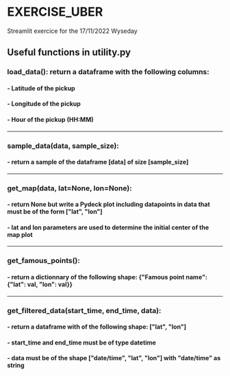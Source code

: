 # EXERCISE_UBER
Streamlit exercice for the 17/11/2022 Wyseday


## Useful functions in utility.py

### load_data(): return a dataframe with the following columns: 

#### - Latitude of the pickup
#### - Longitude of the pickup
#### - Hour of the pickup (HH:MM)

----------------------------
                                                              
### sample_data(data, sample_size):
#### - return a sample of the dataframe [data] of size [sample_size]

----------------------------

### get_map(data, lat=None, lon=None):
#### - return None but write a Pydeck plot including datapoints in data that must be of the form ["lat", "lon"]
#### - lat and lon parameters are used to determine the initial center of the map plot

----------------------------
                                     
### get_famous_points(): 
#### - return a dictionnary of the following shape: {"Famous point name": {"lat": val, "lon": val}}

----------------------------

### get_filtered_data(start_time, end_time, data): 
#### - return a dataframe with of the following shape: ["lat", "lon"]
#### - start_time and end_time must be of type datetime
#### - data must be of the shape ["date/time", "lat", "lon"] with "date/time" as string
                                           
